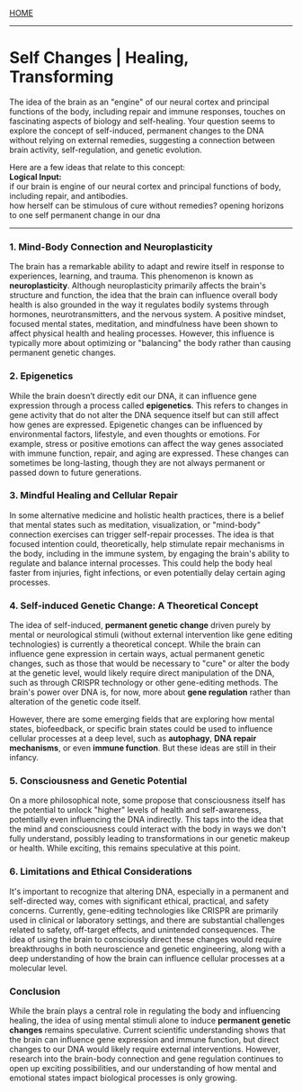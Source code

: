 [HOME](/README.md)    

---   

# Self Changes | Healing, Transforming   

The idea of the brain as an "engine" of our neural cortex and principal functions of the body, including repair and immune responses, touches on fascinating aspects of biology and self-healing. Your question seems to explore the concept of self-induced, permanent changes to the DNA without relying on external remedies, suggesting a connection between brain activity, self-regulation, and genetic evolution.

Here are a few ideas that relate to this concept:   
**Logical Input:**   
if our brain is engine of our neural cortex and principal functions of body, including repair, and antibodies.  
 how herself can be stimulous of cure without remedies? opening horizons to one self permanent change in our dna  

---   
   
### 1. **Mind-Body Connection and Neuroplasticity**
   The brain has a remarkable ability to adapt and rewire itself in response to experiences, learning, and trauma. This phenomenon is known as **neuroplasticity**. Although neuroplasticity primarily affects the brain's structure and function, the idea that the brain can influence overall body health is also grounded in the way it regulates bodily systems through hormones, neurotransmitters, and the nervous system. A positive mindset, focused mental states, meditation, and mindfulness have been shown to affect physical health and healing processes. However, this influence is typically more about optimizing or "balancing" the body rather than causing permanent genetic changes.

### 2. **Epigenetics**
   While the brain doesn’t directly edit our DNA, it can influence gene expression through a process called **epigenetics**. This refers to changes in gene activity that do not alter the DNA sequence itself but can still affect how genes are expressed. Epigenetic changes can be influenced by environmental factors, lifestyle, and even thoughts or emotions. For example, stress or positive emotions can affect the way genes associated with immune function, repair, and aging are expressed. These changes can sometimes be long-lasting, though they are not always permanent or passed down to future generations.

### 3. **Mindful Healing and Cellular Repair**
   In some alternative medicine and holistic health practices, there is a belief that mental states such as meditation, visualization, or "mind-body" connection exercises can trigger self-repair processes. The idea is that focused intention could, theoretically, help stimulate repair mechanisms in the body, including in the immune system, by engaging the brain's ability to regulate and balance internal processes. This could help the body heal faster from injuries, fight infections, or even potentially delay certain aging processes.

### 4. **Self-induced Genetic Change: A Theoretical Concept**
   The idea of self-induced, **permanent genetic change** driven purely by mental or neurological stimuli (without external intervention like gene editing technologies) is currently a theoretical concept. While the brain can influence gene expression in certain ways, actual permanent genetic changes, such as those that would be necessary to "cure" or alter the body at the genetic level, would likely require direct manipulation of the DNA, such as through CRISPR technology or other gene-editing methods. The brain's power over DNA is, for now, more about **gene regulation** rather than alteration of the genetic code itself.

   However, there are some emerging fields that are exploring how mental states, biofeedback, or specific brain states could be used to influence cellular processes at a deep level, such as **autophagy**, **DNA repair mechanisms**, or even **immune function**. But these ideas are still in their infancy.

### 5. **Consciousness and Genetic Potential**
   On a more philosophical note, some propose that consciousness itself has the potential to unlock "higher" levels of health and self-awareness, potentially even influencing the DNA indirectly. This taps into the idea that the mind and consciousness could interact with the body in ways we don't fully understand, possibly leading to transformations in our genetic makeup or health. While exciting, this remains speculative at this point.

### 6. **Limitations and Ethical Considerations**
   It's important to recognize that altering DNA, especially in a permanent and self-directed way, comes with significant ethical, practical, and safety concerns. Currently, gene-editing technologies like CRISPR are primarily used in clinical or laboratory settings, and there are substantial challenges related to safety, off-target effects, and unintended consequences. The idea of using the brain to consciously direct these changes would require breakthroughs in both neuroscience and genetic engineering, along with a deep understanding of how the brain can influence cellular processes at a molecular level.

### Conclusion
While the brain plays a central role in regulating the body and influencing healing, the idea of using mental stimuli alone to induce **permanent genetic changes** remains speculative. Current scientific understanding shows that the brain can influence gene expression and immune function, but direct changes to our DNA would likely require external interventions. However, research into the brain-body connection and gene regulation continues to open up exciting possibilities, and our understanding of how mental and emotional states impact biological processes is only growing.
